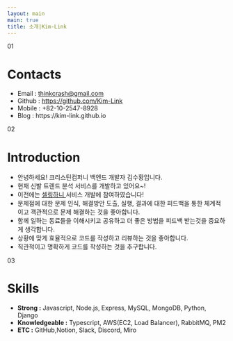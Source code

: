 ```yaml
---
layout: main
main: true
title: 소개|Kim-Link
---
```


<div class="loading-animation">
    <div class="about">
        <div class="section">
            <div class="title index">01</div>
            <div class="content">
                <h1 class="subtitle">Contacts</h1>
                <ul class="culture">
                    <li>Email : <a href="mailto:thinkcrash@gmail.com" target="_blank">thinkcrash@gmail.com</a></li>
                    <li>Github : <a href="https://github.com/Kim-Link" target="_blank">https://github.com/Kim-Link</a></li>
                    <li>Mobile : +82-10-2547-8928</li>
                    <li>Blog : https://kim-link.github.io</li>
                </ul>
            </div>
        </div>
        <div class="section">
            <div class="title index">02</div>
            <div class="content">
                <h1 class="subtitle">Introduction</h1>
                <ul class="environment">
                    <li>안녕하세요! 크리스틴컴퍼니 백엔드 개발자 김수황입니다.</li>
                    <li>현재 신발 트렌드 분석 서비스를 개발하고 있어요~! </li>
                    <li>이전에는 <A href = "https://sellha.kr/"> 셀링하니 </A> 서비스 개발에 참여하였습니다! </li>
                    <li>문제점에 대한 문제 인식, 해결방안 도출, 실행, 결과에 대한 피드백을 통한 체계적이고 객관적으로 문제 해결하는 것을 좋아합니다.</li>
                    <li>함께 일하는 동료들을 이해시키고 공유하고 더 좋은 방법을 피드백 받는것을 중요하게 생각합니다.</li>
                    <li>상황에 맞게 효율적으로 코드를 작성하고 리뷰하는 것을 좋아합니다.</li>
                    <li>직관적이고 명확하게 코드를 작성하는 것을 추구합니다.</li>
                </ul>
            </div>
        </div>
        <div class="section">
            <div class="title index">03</div>
            <div class="content">
                <h1 class="subtitle">Skills</h1>
                <ul class="environment">
                    <li><b>Strong :</b> Javascript, Node.js, Express, MySQL, MongoDB, Python, Django</li>
                    <li><b>Knowledgeable :</b> Typescript, AWS(EC2, Load Balancer), RabbitMQ, PM2</li>
                    <li><b>ETC :</b> GitHub,Notion, Slack, Discord, Miro</li>
                </ul>
            </div>
        </div>
    </div>
</div>
